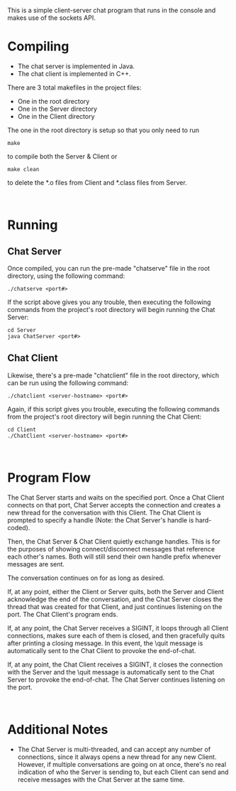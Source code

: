 This is a simple client-server chat program that runs in the console and makes use of the sockets API.

# Compiling
- The chat server is implemented in Java.
- The chat client is implemented in C++.

There are 3 total makefiles in the project files:
- One in the root directory
- One in the Server directory
- One in the Client directory

The one in the root directory is setup so that you only need to run 
```
make
```
 to compile both the Server & Client or

```
make clean
``` 
to delete the *.o files from Client and *.class files from Server.



<br>

# Running
## Chat Server
Once compiled, you can run the pre-made "chatserve" file in the root directory, using the following command:
```
./chatserve <port#>
```

If the script above gives you any trouble, then executing the following commands from the project's root directory will begin running the Chat Server:
```
cd Server
java ChatServer <port#>
```

## Chat Client
Likewise, there's a pre-made "chatclient" file in the root directory, which can be run using the following command:
```
./chatclient <server-hostname> <port#>
```

Again, if this script gives you trouble, executing the following commands from the project's root directory will begin running the Chat Client:
```
cd Client
./ChatClient <server-hostname> <port#>
```



<br>

# Program Flow
The Chat Server starts and waits on the specified port. Once a Chat Client connects on that port, Chat Server accepts the connection and creates a new thread for the conversation with this Client. The Chat Client is prompted to specify a handle (Note: the Chat Server's handle is hard-coded). 

Then, the Chat Server & Chat Client quietly exchange handles. This is for the purposes of showing connect/disconnect messages that reference each other's names. Both will still send their own handle prefix whenever messages are sent.

The conversation continues on for as long as desired. 

If, at any point, either the Client or Server quits, both the Server and Client acknowledge the end of the conversation, and the Chat Server closes the thread that was created for that Client, and just continues listening on the port. The Chat Client's program ends.

If, at any point, the Chat Server receives a SIGINT, it loops through all Client connections, makes sure each of them is closed, and then gracefully quits after printing a closing message. In this event, the \quit message is automatically sent to the Chat Client to provoke the end-of-chat.

If, at any point, the Chat Client receives a SIGINT, it closes the connection with the Server and the \quit message is automatically sent to the Chat Server to provoke the end-of-chat. The Chat Server continues listening on the port.




<br>

# Additional Notes
* The Chat Server is multi-threaded, and can accept any number of connections, since it always opens a new thread for any new Client. However, if multiple conversations are going on at once, there's no real indication of who the Server is sending to, but each Client can send and receive messages with the Chat Server at the same time.
